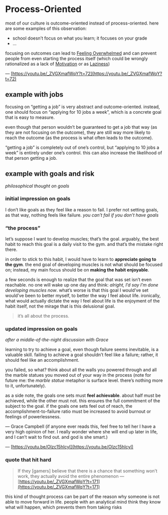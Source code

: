 # Process-Oriented

most of our culture is outcome-oriented instead of process-oriented. here are some examples of this observation:

- school doesn’t focus on what you learn; it focuses on your grade
- ...

focusing on outcomes can lead to [Feeling Overwhelmed](Feeling%20Overwhelmed%206f08b60d685d4f2d957fbdf11969f164.md) and can prevent people from even starting the process itself (which could be wrongly rationalized as a lack of [Motivation](Motivation%208cf894c89dc4401e9a31025d85af5a8d.md) or as [Laziness](Laziness%20a6a07b581b364a16ad6c4de1ccf28d22.md))

— [https://youtu.be/_ZVGXmafWqY?t=72](https://youtu.be/_ZVGXmafWqY?t=72)

## example with jobs

focusing on “getting a job” is very abstract and outcome-oriented. instead, one should focus on “applying for 10 jobs a week”, which is a concrete goal that is easy to measure.

even though that person wouldn’t be guaranteed to get a job that way (as they are not focusing on the outcome), they are still way more likely to reach the outcome (as the process is what often leads to the outcome).

“getting a job” is completely out of one’s control, but “applying to 10 jobs a week” is entirely under one’s control. this can also increase the likelihood of that person getting a job.

## example with goals and risk

*philosophical thought on goals*

### initial impression on goals

I don’t like goals as they feel like a reason to fail. I prefer not setting goals, as that way, nothing feels like failure. *you can’t  fail if you don’t have goals*

### “the process”

let’s suppose I want to develop muscles; that’s the goal. arguably, the best habit to reach this goal is a daily visit to the gym. and that’s the mistake right there.

in order to stick to this habit, I would have to learn to **appreciate going to the gym**. the end goal of developing muscles is not what should be focused on; instead, my main focus should be on **making the habit enjoyable**.

a few seconds is enough to realize that the goal that was set isn’t even reachable. no one will wake up one day and think: *alright, I’d say I’m done developing muscles now*. what’s worse is that this goal I would’ve set would’ve been to better myself, to better the way I feel about life. ironically, what would actually dictate the way I feel about life is the enjoyment of the habit itself, not the mirage that is this delusional goal.

> it’s all about the process.
> 

### updated impression on goals

*after a middle-of-the-night discussion with Grace*

learning to try to achieve a goal, even though failure seems inevitable, is a valuable skill. failing to achieve a goal shouldn’t feel like a failure; rather, it should feel like an accomplishment.

you failed, so what? think about all the walls you powered through and all the marble statues you moved out of your way in the process (note for future me: the *marble statue* metaphor is surface level. there’s nothing more to it, unfortunately).

as a side note, the goals one sets must **feel achievable**. about half must be achieved, while the other must not. this ensures the full commitment of the subject to the goal. if the goals one sets feel out of reach, the accomplishment-to-failure ratio must be increased to avoid burnout or feelings of powerlessness.

— Grace Campbell (if anyone ever reads this, feel free to tell her I have a very high opinion of her. I really wonder where she will end up later in life, and I can’t wait to find out. and god is she smart.)

— [https://youtu.be/Olzc15hIcyI](https://youtu.be/Olzc15hIcyI)

### quote that hit hard

> If they [gamers] believe that there is a chance that something won’t work, they actually avoid the entire phenomenon — [https://youtu.be/_ZVGXmafWqY?t=171](https://youtu.be/_ZVGXmafWqY?t=171)
> 

this kind of thought process can be part of the reason why someone is not able to move forward in life. people with an analytical mind think they know what will happen, which prevents them from taking risks